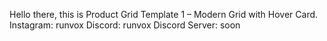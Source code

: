 Hello there, this is Product Grid Template 1 – Modern Grid with Hover Card.
Instagram: runvox
Discord: runvox
Discord Server: soon
